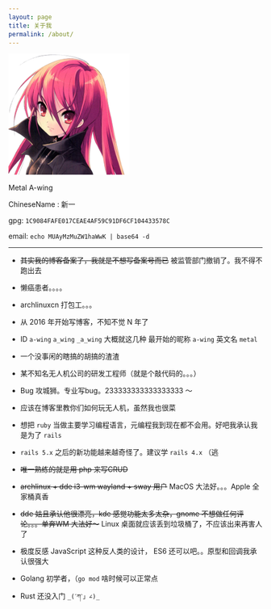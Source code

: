 ```yaml
---
layout: page
title: 关于我
permalink: /about/
---
```


![Avatar](/assets/avatar.png)

Metal A-wing

ChineseName : 新一

gpg: `1C9084FAFE017CEAE4AF59C91DF6CF104433578C`

email: `echo MUAyMzMuZW1haWwK | base64 -d`

* * *

* ~~其实我的博客备案了，我就是不想写备案号而已~~ 被监管部门撤销了。我不得不跑出去

* 懒癌患者。。。。

* archlinuxcn 打包工。。。

* 从 2016 年开始写博客，不知不觉 N 年了

* ID `a-wing` `a_wing` `_a_wing` 大概就这几种 最开始的昵称 `a-wing` 英文名 `metal`

* 一个没事闲的瞎搞的胡搞的渣渣

* 某不知名无人机公司的研发工程师（就是个敲代码的。。。）

* Bug 攻城狮。专业写bug。233333333333333333 ～

* 应该在博客里教你们如何玩无人机，虽然我也很菜

* 想把 `ruby` 当做主要学习编程语言，元编程我到现在都不会用。好吧我承认我是为了 `rails`

* `rails 5.x` 之后的新功能越来越奇怪了。建议学 `rails 4.x` （逃

* ~~唯一熟练的就是用 php 来写CRUD~~

* ~~archlinux + dde i3-wm wayland + sway 用户~~ MacOS 大法好。。。Apple 全家桶真香

* ~~dde 姑且承认他很漂亮，kde 感觉功能太多太杂，gnome 不想做任何评论。。。单奔WM 大法好～~~ Linux 桌面就应该丢到垃圾桶了，不应该出来再害人了

* 极度反感 JavaScript 这种反人类的设计， ES6 还可以吧。。原型和回调我承认很强大

* Golang 初学者，（`go mod` 啥时候可以正常点

* Rust 还没入门 `_(ˊཀˋ」∠)_`

